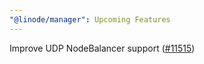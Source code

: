 ```yaml
---
"@linode/manager": Upcoming Features
---
```


Improve UDP NodeBalancer support ([#11515](https://github.com/linode/manager/pull/11515))
